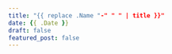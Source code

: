 ```yaml
---
title: "{{ replace .Name "-" " " | title }}"
date: {{ .Date }}
draft: false
featured_post: false
---
```

